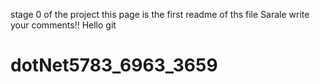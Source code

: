 stage 0 of the project
this page is the first readme of ths file
Sarale write your comments!!
Hello git
# dotNet5783_6963_3659

